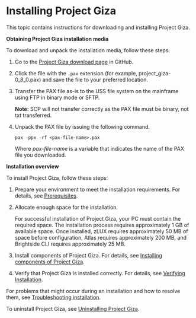 # Installing Project Giza

This topic contains instructions for downloading and installing Project Giza.

**Obtaining Project Giza installation media**

To download and unpack the installation media, follow these steps:

1. Go to the [Project Giza download page](https://github.com/gizafoundation/Downloads/releases) in GitHub.
2. Click the file with the `.pax` extension (for example, project_giza-0_8_0.pax) and save the file to your preferred location.
3. Transfer the PAX file as-is to the USS file system on the mainframe using FTP in binary mode or SFTP. 
    
   **Note:** SCP will not transfer correctly as the PAX file must be binary, not txt transferred.
4. Unpack the PAX file by issuing the following command.  
   ```
   pax -ppx -rf <pax-file-name>.pax
   ```  
   Where _pax-file-name_ is a variable that indicates the name of the PAX file you downloaded. 

**Installation overview**  

To install Project Giza, follow these steps:  

1. Prepare your environment to meet the installation requirements. For details, see [Prerequisites](../topics/planinstall.md).

2. Allocate enough space for the installation.

   For successful installation of Project Giza, your PC must contain the required space. The installation process requires approximately 1 GB of available space. Once installed, zLUX requires approximately 50 MB of space before configuration, Atlas requires approximately 200 MB, and Brightside CLI requires approximately 25 MB.
   
3. Install components of Project Giza. For details, see [Installing components of Project Giza](../topics/installing.md).

4. Verify that Project Giza is installed correctly. For details, see [Verifying Installation](../topics/verifyinstall.md).

For problems that might occur during an installation and how to resolve them, see [Troubleshooting installation](../topics/troubleshoot.md).

To uninstall Project Giza, see [Uninstalling Project Giza](../topics/uninstallingatlas.md).
